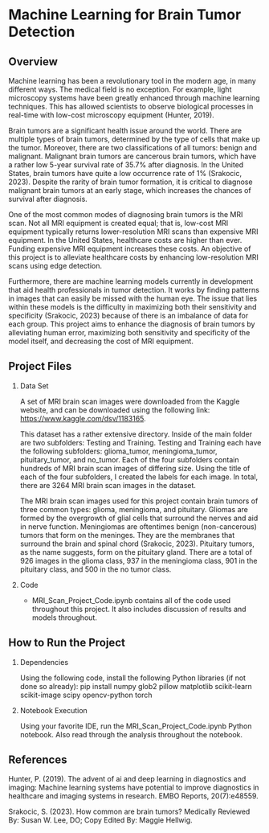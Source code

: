 # Machine Learning for Brain Tumor Detection

## Overview

Machine learning has been a revolutionary tool in the modern age, in many different ways. The medical field is no exception. For example, light microscopy systems have been greatly enhanced through machine learning techniques. This has allowed scientists to observe biological processes in real-time with low-cost microscopy equipment (Hunter, 2019). 

Brain tumors are a significant health issue around the world. There are multiple types of brain tumors, determined by the type of cells that make up the tumor. Moreover, there are two classifications of all tumors: benign and malignant. Malignant brain tumors are cancerous brain tumors, which have a rather low 5-year survival rate of 35.7% after diagnosis. In the United States, brain tumors have quite a low occurrence rate of 1% (Srakocic, 2023). Despite the rarity of brain tumor formation, it is critical to diagnose malignant brain tumors at an early stage, which increases the chances of survival after diagnosis. 

One of the most common modes of diagnosing brain tumors is the MRI scan. Not all MRI equipment is created equal; that is, low-cost MRI equipment typically returns lower-resolution MRI scans than expensive MRI equipment. In the United States, healthcare costs are higher than ever. Funding expensive MRI equipment increases these costs. An objective of this project is to alleviate healthcare costs by enhancing low-resolution MRI scans using edge detection.

Furthermore, there are machine learning models currently in development that aid health professionals in tumor detection. It works by finding patterns in images that can easily be missed with the human eye. The issue that lies within these models is the difficulty in maximizing both their sensitivity and specificity (Srakocic, 2023) because of there is an imbalance of data for each group. This project aims to enhance the diagnosis of brain tumors by alleviating human error, maximizing both sensitivity and specificity of the model itself, and decreasing the cost of MRI equipment.

## Project Files

1. Data Set

   A set of MRI brain scan images were downloaded from the Kaggle website, and can be downloaded using the following link: https://www.kaggle.com/dsv/1183165.

   This dataset has a rather extensive directory. Inside of the main folder are two subfolders: Testing and Training. Testing and Training each have the following subfolders: glioma_tumor, meningioma_tumor,          pituitary_tumor, and no_tumor. Each of the four subfolders contain hundreds of MRI brain scan images of differing size. Using the title of each of the four subfolders, I created the labels for each image. In      total, there are 3264 MRI brain scan images in the dataset.

   The MRI brain scan images used for this project contain brain tumors of three common types: glioma, meningioma, and pituitary. Gliomas are formed by the overgrowth of glial cells that surround the nerves and      aid in nerve function. Meningiomas are oftentimes benign (non-cancerous) tumors that form on the meninges. They are the membranes that surround the brain and spinal chord (Srakocic, 2023). Pituitary tumors,       as the name suggests, form on the pituitary gland. There are a total of 926 images in the glioma class, 937 in the meningioma class, 901 in the pituitary class, and 500 in the no tumor class.
   
2. Code

   - MRI_Scan_Project_Code.ipynb contains all of the code used throughout this project. It also includes discussion of results and models throughout.


## How to Run the Project

1. Dependencies

   Using the following code, install the following Python libraries (if not done so already): pip install numpy glob2 pillow matplotlib scikit-learn scikit-image scipy opencv-python torch

2. Notebook Execution

   Using your favorite IDE, run the MRI_Scan_Project_Code.ipynb Python notebook. Also read through the analysis throughout the notebook.

## References

Hunter, P. (2019). The advent of ai and deep learning in diagnostics and imaging: Machine learning systems have potential to improve diagnostics in healthcare and imaging systems in research. EMBO Reports, 20(7):e48559.

Srakocic, S. (2023). How common are brain tumors? Medically Reviewed By: Susan W. Lee, DO; Copy Edited By: Maggie Hellwig.
